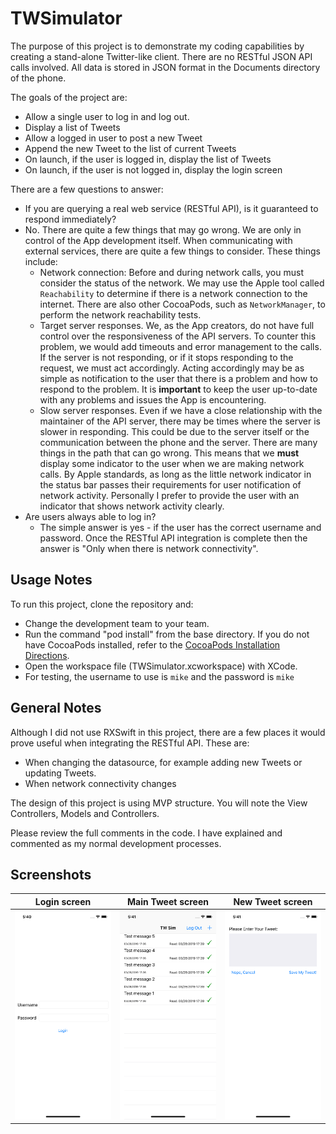 # TWSimulator
The purpose of this project is to demonstrate my coding capabilities by creating a stand-alone Twitter-like client.  There are no RESTful JSON API calls involved.  All data is stored in JSON format in the Documents directory of the phone.

The goals of the project are:
* Allow a single user to log in and log out.
* Display a list of Tweets
* Allow a logged in user to post a new Tweet
* Append the new Tweet to the list of current Tweets
* On launch, if the user is logged in, display the list of Tweets
* On launch, if the user is not logged in, display the login screen

There are a few questions to answer:
* If you are querying a real web service (RESTful API), is it guaranteed to respond immediately?
 *  No.  There are quite a few things that may go wrong.  We are only in control of the App development itself.  When communicating with external services, there are quite a few things to consider.  These things include:
    * Network connection: Before and during network calls, you must consider the status of the network.  We may use the Apple tool called `Reachability` to determine if there is a network connection to the internet.  There are also other CocoaPods, such as `NetworkManager`, to perform the network reachability tests.
    * Target server responses.  We, as the App creators, do not have full control over the responsiveness of the API servers.  To counter this problem, we would add timeouts and error management to the calls.  If the server is not responding, or if it stops responding to the request, we must act accordingly.  Acting accordingly may be as simple as notification to the user that there is a problem and how to respond to the problem.  It is **important** to keep the user up-to-date with any problems and issues the App is encountering.
    * Slow server responses.  Even if we have a close relationship with the maintainer of the API server, there may be times where the server is slower in responding.  This could be due to the server itself or the communication between the phone and the server.  There are many things in the path that can go wrong.  This means that we **must** display some indicator to the user when we are making network calls.  By Apple standards, as long as the little network indicator in the status bar passes their requirements for user notification of network activity.  Personally I prefer to provide the user with an indicator that shows network activity clearly.  
* Are users always able to log in?
  * The simple answer is yes - if the user has the correct username and password. Once the RESTful API integration is complete then the answer is "Only when there is network connectivity".

## Usage Notes

To run this project, clone the repository and:
* Change the development team to your team.
* Run the command "pod install" from the base directory.  If you do not have CocoaPods installed, refer to the [CocoaPods Installation Directions](https://guides.cocoapods.org/using/getting-started.html).
* Open the workspace file (TWSimulator.xcworkspace) with XCode.
* For testing, the username to use is `mike` and the password is `mike`

## General Notes
Although I did not use RXSwift in this project, there are a few places it would prove useful when integrating the RESTful API.  These are:
* When changing the datasource, for example adding new Tweets or updating Tweets.
* When network connectivity changes

The design of this project is using MVP structure.  You will note the View Controllers, Models and Controllers.

Please review the full comments in the code.  I have explained and commented as my normal development processes.

## Screenshots
| Login screen | Main Tweet screen | New Tweet screen |
| --- | --- | --- |
| ![Login Screen](login.png) | ![Main Tweet Screen](tweet-list.png) | ![New Tweet](new-tweet.png) |
